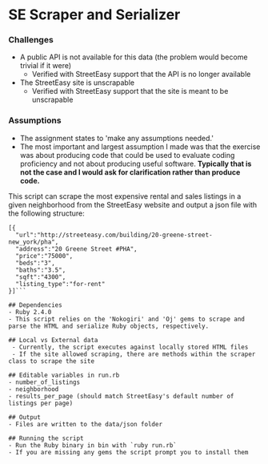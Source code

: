 # SE Scraper and Serializer

### Challenges
- A public API is not available for this data (the problem would become trivial if it were)
  - Verified with StreetEasy support that the API is no longer available
- The StreetEasy site is unscrapable
  - Verified with StreetEasy support that the site is meant to be unscrapable

### Assumptions
- The assignment states to 'make any assumptions needed.'
- The most important and largest assumption I made was that the exercise was about producing code that could be used to evaluate coding proficiency and not about producing useful software. **Typically that is not the case and I would ask for clarification rather than produce code.**

This script can scrape the most expensive rental and sales listings in a given neighborhood from the StreetEasy website and output a json file with the following structure:

```
[{
  "url":"http://streeteasy.com/building/20-greene-street-new_york/pha",
  "address":"20 Greene Street #PHA",
  "price":"75000",
  "beds":"3",
  "baths":"3.5",
  "sqft":"4300",
  "listing_type":"for-rent"
}]```

## Dependencies
- Ruby 2.4.0
- This script relies on the 'Nokogiri' and 'Oj' gems to scrape and parse the HTML and serialize Ruby objects, respectively.

## Local vs External data
 - Currently, the script executes against locally stored HTML files
 - If the site allowed scraping, there are methods within the scraper class to scrape the site

## Editable variables in run.rb
- number_of_listings
- neighborhood
- results_per_page (should match StreetEasy's default number of listings per page)

## Output
- Files are written to the data/json folder

## Running the script
- Run the Ruby binary in bin with `ruby run.rb`
- If you are missing any gems the script prompt you to install them
